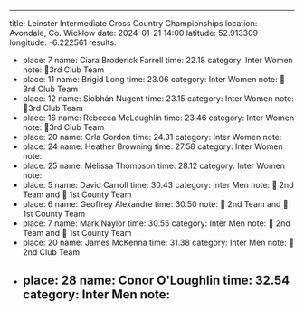 ---
title: Leinster Intermediate Cross Country Championships
location: Avondale, Co. Wicklow
date: 2024-01-21 14:00
latitude: 52.913309
longitude: -6.222561
results:
  - place: 7
    name: Ciara Broderick Farrell
    time: 22.18
    category: Inter Women
    note: 🥉3rd Club Team
  - place: 11
    name: Brigid Long
    time: 23.06
    category: Inter Women
    note: 🥉3rd Club Team
  - place: 12
    name: Siobhán Nugent
    time: 23.15
    category: Inter Women
    note: 🥉3rd Club Team
  - place: 16
    name: Rebecca McLoughlin
    time: 23.46
    category: Inter Women
    note: 🥉3rd Club Team
  - place: 20
    name: Orla Gordon
    time: 24.31
    category: Inter Women
    note: 
  - place: 24
    name: Heather Browning
    time: 27.58
    category: Inter Women
    note: 
  - place: 25
    name: Melissa Thompson
    time: 28.12
    category: Inter Women
    note: 
  - place: 5
    name: David Carroll
    time: 30.43
    category: Inter Men
    note: 🥈 2nd Team and 🥇 1st County Team
  - place: 6
    name: Geoffrey Alexandre
    time: 30.50
    note: 🥈 2nd Team and 🥇 1st County Team
  - place: 7
    name: Mark Naylor
    time: 30.55
    category: Inter Men
    note: 🥈 2nd Team and 🥇 1st County Team
  - place: 20
    name: James McKenna
    time: 31.38
    category: Inter Men
    note: 🥈 2nd Club Team
  - place: 28
    name: Conor O'Loughlin
    time: 32.54
    category: Inter Men
    note: 
    ---
